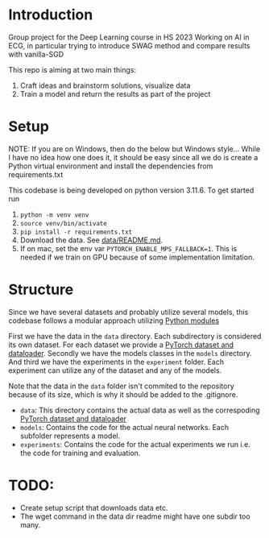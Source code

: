 # Introduction
Group project for the Deep Learning course in HS 2023
Working on AI in ECG, in particular trying to introduce SWAG method and compare results with vanilla-SGD 

This repo is aiming at two main things:
1. Craft ideas and brainstorm solutions, visualize data
2. Train a model and return the results as part of the project

# Setup
NOTE: If you are on Windows, then do the below but Windows style... While I have no idea how one does it, it should be easy since all we do is create a Python virtual environment and install the dependencies from requirements.txt

This codebase is being developed on python version 3.11.6. To get started run

1. `python -m venv venv`
2. `source venv/bin/activate`
3. `pip install -r requirements.txt`
4. Download the data. See [data/README.md](data/README.md).
5. If on mac, set the env var `PYTORCH_ENABLE_MPS_FALLBACK=1`. This is needed if we train on GPU because of some implementation limitation.

# Structure
Since we have several datasets and probably utilize several models, this codebase follows a modular approach utilizing [Python modules](https://docs.python.org/3/tutorial/modules.html)

First we have the data in the `data` directory. Each subdirectory is considered its own dataset. For each dataset we provide a [PyTorch dataset and dataloader](https://pytorch.org/tutorials/beginner/basics/data_tutorial.html). Secondly we have the models classes in the `models` directory. And third we have the experiments in the `experiment` folder. Each experiment can utilize any of the dataset and any of the models.

Note that the data in the `data` folder isn't commited to the repository because of its size, which is why it should be added to the .gitignore.

- `data`: This directory contains the actual data as well as the correspoding [PyTorch dataset and dataloader](https://pytorch.org/tutorials/beginner/basics/data_tutorial.html)
- `models`: Contains the code for the actual neural networks. Each subfolder represents a model.
- `experiments`: Contains the code for the actual experiments we run i.e. the code for training and evaluation.

# TODO:
- Create setup script that downloads data etc.
- The wget command in the data dir readme might have one subdir too many.